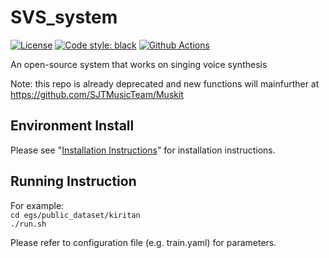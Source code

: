 # SVS_system
[![License](https://img.shields.io/badge/License-Apache%202.0-blue.svg)](https://opensource.org/licenses/Apache-2.0)
[![Code style: black](https://img.shields.io/badge/code%20style-black-000000.svg)](https://github.com/psf/black)
[![Github Actions](https://github.com/SJTMusicTeam/SVS_system/workflows/CI/badge.svg)](https://github.com/SJTMusicTeam/SVS_system/actions)


An open-source system that works on singing voice synthesis

Note: this repo is already deprecated and new functions will mainfurther at https://github.com/SJTMusicTeam/Muskit

## Environment Install

Please see "[Installation Instructions](https://github.com/SJTMusicTeam/SVS_system/wiki/Installation-Instructions)" for installation instructions.

## Running Instruction

For example: \
    `cd egs/public_dataset/kiritan`  \
    `./run.sh` 


Please refer to configuration file (e.g. train.yaml) for parameters.


